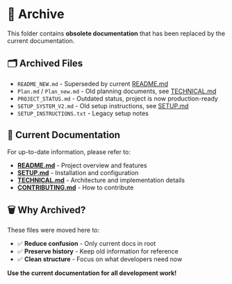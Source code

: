 # 📁 Archive

This folder contains **obsolete documentation** that has been replaced by the current documentation.

## 🗂️ Archived Files

- `README_NEW.md` - Superseded by current [README.md](../README.md)
- `Plan.md` / `Plan_new.md` - Old planning documents, see [TECHNICAL.md](../TECHNICAL.md)
- `PROJECT_STATUS.md` - Outdated status, project is now production-ready
- `SETUP_SYSTEM_V2.md` - Old setup instructions, see [SETUP.md](../SETUP.md)
- `SETUP_INSTRUCTIONS.txt` - Legacy setup notes

## 📖 Current Documentation

For up-to-date information, please refer to:

- **[README.md](../README.md)** - Project overview and features
- **[SETUP.md](../SETUP.md)** - Installation and configuration
- **[TECHNICAL.md](../TECHNICAL.md)** - Architecture and implementation details
- **[CONTRIBUTING.md](../CONTRIBUTING.md)** - How to contribute

## 🗑️ Why Archived?

These files were moved here to:
- ✅ **Reduce confusion** - Only current docs in root
- ✅ **Preserve history** - Keep old information for reference  
- ✅ **Clean structure** - Focus on what developers need now

**Use the current documentation for all development work!**